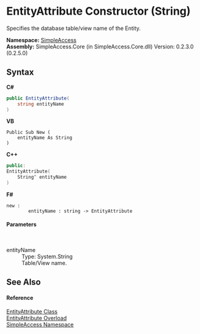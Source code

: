 # EntityAttribute Constructor (String)
 

Specifies the database table/view name of the Entity.

**Namespace:**&nbsp;<a href="N_SimpleAccess">SimpleAccess</a><br />**Assembly:**&nbsp;SimpleAccess.Core (in SimpleAccess.Core.dll) Version: 0.2.3.0 (0.2.5.0)

## Syntax

**C#**<br />
``` C#
public EntityAttribute(
	string entityName
)
```

**VB**<br />
``` VB
Public Sub New ( 
	entityName As String
)
```

**C++**<br />
``` C++
public:
EntityAttribute(
	String^ entityName
)
```

**F#**<br />
``` F#
new : 
        entityName : string -> EntityAttribute
```


#### Parameters
&nbsp;<dl><dt>entityName</dt><dd>Type: System.String<br />Table/View name.</dd></dl>

## See Also


#### Reference
<a href="T_SimpleAccess_EntityAttribute">EntityAttribute Class</a><br /><a href="Overload_SimpleAccess_EntityAttribute__ctor">EntityAttribute Overload</a><br /><a href="N_SimpleAccess">SimpleAccess Namespace</a><br />